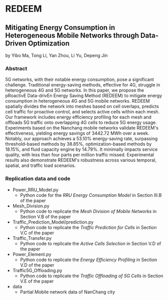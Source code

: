 # REDEEM

## Mitigating Energy Consumption in Heterogeneous Mobile Networks through Data-Driven Optimization
by Yibo Ma, Tong Li, Yan Zhou, Li Yu, Depeng Jin

### Abstract
5G networks, with their notable energy consumption, pose a significant challenge. Traditional energy-saving methods, effective for 4G, struggle in heterogeneous 4G and 5G networks. In this paper, we propose the pRoactivE Data-drivEn Energy Saving Method (REDEEM) to mitigate energy consumption in heterogeneous 4G and 5G mobile networks. REDEEM spatially divides the network into meshes based on cell overlaps, predicts cell traffic for proactive control, and selects active cells within each mesh. Our framework includes energy efficiency profiling for each mesh and offloads 5G traffic onto overlapping 4G cells to reduce 5G energy usage. Experiments based on the Nanchang mobile networks validate REDEEM's effectiveness, yielding energy savings of 3442.72 MWh over a week. Notably, our approach achieves a 53.10\% energy-saving rate, surpassing threshold-based methods by 38.85\%, optimization-based methods by 18.15\%, and fluid capacity engine by 14.79\%. It minimally impacts service quality, with less than four parts per million traffic missed. Experimental results also demonstrate REDEEM's robustness across various temporal, spatial, and traffic load scenarios.

### Replication data and code
* Power_RRU_Model.py
   * Python code for the *RRU Energy Consumption Model* in Section III.B of the paper
* Mesh_Division.py
   * Python code to replicate the *Mesh Division of Mobile Networks* in Section V.B of the paper
* Traffic_Prediction_Model/prediction.py
   * Python code to replicate the *Traffic Prediction for Cells* in Section V.C of the paper
* Traffic_Transfer.py
   * Python code to replicate the *Active Cells Selection* in Section V.D of the paper
* Power_Element.py
   * Python code to replicate the *Energy Efficiency Profiling* in Section V.D of the paper
* Traffic5G_Offloading.py
   * Python code to replicate the *Traffic Offloading of 5G Cells* in Section V.E of the paper
* data
   * Partial Mobile network data of NanChang city